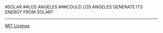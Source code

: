 #SOLAR
##LOS ANGELES
###COULD LOS ANGELES GENERATE ITS ENERGY FROM SOLAR?

---

[MIT License](http://opensource.org/licenses/MIT)
